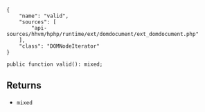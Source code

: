 ``` yamlmeta
{
    "name": "valid",
    "sources": [
        "api-sources/hhvm/hphp/runtime/ext/domdocument/ext_domdocument.php"
    ],
    "class": "DOMNodeIterator"
}
```




``` Hack
public function valid(): mixed;
```




## Returns




+ ` mixed `
<!-- HHAPIDOC -->
